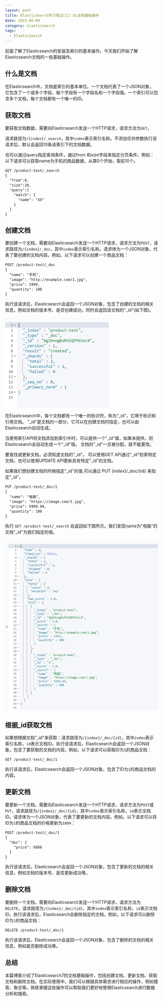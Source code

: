 ```yaml
---
layout: post
title: ElasticSearch学习笔记(三) Es文档基础操作
date: 2023-06-09 
category: elasticsearch
tags:
  - ElasticSearch 
---
```


​	前面了解了Elasticsearch的安装及索引的基本操作。今天我们开始了解Elasticsearch文档的一些基础操作。

## 什么是文档

在Elasticsearch中，文档是索引的基本单位。一个文档代表了一个JSON对象，它包含了一个或多个字段，每个字段有一个字段名和一个字段值。一个索引可以包含多个文档，每个文档都有一个唯一的ID。

## 获取文档

要获取文档数据，需要向Elasticsearch发送一个HTTP请求，请求方法为`GET`，

请求路径为`/{index}/_search`，其中`index`表示索引名称。不添加任何参数执行该请求后，默认会返回10条该索引下的文档数据。

也可以通过query指定查询条件，通过from 和size字段来指定分页条件。例如：以下请求可以获取name为手机的商品数据，从第0个开始，取前10个。

```
GET /product-test/_search
{
  "from":0,
  "size":10,
  "query":{
    "match": {
      "name": "XX"
    }
  }
}
```

## 创建文档

要创建一个文档，需要向Elasticsearch发送一个HTTP请求，请求方法为`POST`，请求路径为`/{index}/_doc`，其中`index`表示索引名称。请求体为一个JSON对象，代表了要创建的文档内容。例如，以下请求可以创建一个商品文档：

```
POST /product-test/_doc
{
  "name": "手机",
  "image": "http://example.com/1.jpg",
  "price": 1999,
  "quantity": 100
}
```

执行该请求后，Elasticsearch会返回一个JSON对象，包含了创建的文档的相关信息，例如文档的版本号、是否创建成功，同时会返回该文档的"_id"(如下图)。

![image-20230609105029445](/assets/img/image-20230609105029445.png)

在Elasticsearch中，每个文档都有一个唯一的标识符，称为"_id"，它用于标识和引用文档。 "_id"是文档的一部分，它可以在创建文档时指定，也可以由Elasticsearch自动生成。

当使用索引API将文档添加到索引中时，可以提供一个"_id"值，如果未提供，则Elasticsearch会自动生成一个"_id"值。 文档的"_id"一旦被分配，就不能更改。

要查找或更新文档，必须知道文档的"_id"。 可以使用GET API通过"_id"检索特定文档，也可以使用UPDATE API更新具有特定"_id"的文档。

如果我们想创建文档的时候指定"_id"的值,可以通过 PUT  {index}/_doc/{id} 来指定"_id"。

```
PUT /product-test/_doc/1
{
  "name": "电脑",
  "image": "https://image.com/1.jpg",
  "price": 5999.99,
  "quantity": 100
}
```

执行 `GET /product-test/_search` 会返回如下图所示。我们发现name为"电脑"的文档"_id"为我们指定的值。

![image-20230609110306368](/assets/img/image-20230609110306368.png)

## 根据_id获取文档

如果想根据文档"_id"来获取：请求路径为`/{index}/_doc/{id}`，其中`index`表示索引名称，`id`表示文档ID。执行该请求后，Elasticsearch会返回一个JSON对象，包含了要获取的文档的内容。例如，以下请求可以获取ID为`1`的商品文档：

```
GET /product-test/_doc/1
```

执行该请求后，Elasticsearch会返回一个JSON对象，包含了ID为`1`的商品文档的内容。

## 更新文档

要更新一个文档，需要向Elasticsearch发送一个HTTP请求，请求方法为`POST`或`PUT`，请求路径为`/{index}/_doc/{id}`，其中`index`表示索引名称，`id`表示文档ID。请求体为一个JSON对象，代表了要更新的文档内容。例如，以下请求可以将ID为`1`的商品文档的价格更新为`1899`：

```
POST /product-test/_doc/1
{
  "doc": {
    "price": 6888
  }
}
```

执行该请求后，Elasticsearch会返回一个JSON对象，包含了更新的文档的相关信息，例如文档的版本号、是否更新成功等。

## 删除文档

要删除一个文档，需要向Elasticsearch发送一个HTTP请求，请求方法为`DELETE`，请求路径为`/{index}/_doc/{id}`，其中`index`表示索引名称，`id`表示文档ID。执行该请求后，Elasticsearch会删除指定的文档。例如，以下请求可以删除ID为`1`的商品文档：

```
DELETE /product-test/_doc/1
```

执行该请求后，Elasticsearch会返回一个JSON对象，包含了删除的文档的相关信息，例如是否删除成功等。

## 总结

本篇博客介绍了Elasticsearch7的文档基础操作，包括创建文档、更新文档、获取文档和删除文档。在实际使用中，我们可以根据具体需求进行相应的操作，例如搜索、聚合等。熟练掌握这些操作可以帮助我们更好地使用Elasticsearch进行数据分析和搜索。
